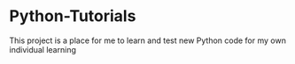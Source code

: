 # Python-Tutorials
This project is a place for me to learn and test new Python code for my own individual learning
